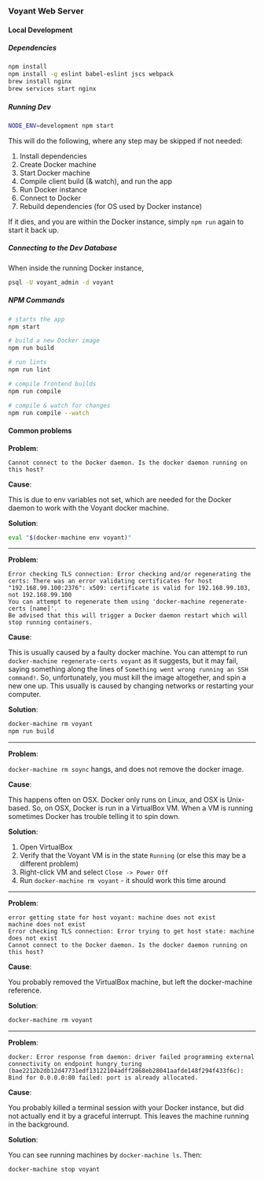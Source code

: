 ### Voyant Web Server

#### Local Development

##### Dependencies

```bash
npm install
npm install -g eslint babel-eslint jscs webpack
brew install nginx
brew services start nginx
```
##### Running Dev

```bash
NODE_ENV=development npm start
```

This will do the following, where any step may be skipped if not needed:

1. Install dependencies
2. Create Docker machine
3. Start Docker machine
4. Compile client build (& watch), and run the app
5. Run Docker instance
6. Connect to Docker
7. Rebuild dependencies (for OS used by Docker instance)

If it dies, and you are within the Docker instance, simply `npm run` again to start it back up.

##### Connecting to the Dev Database

When inside the running Docker instance,

```bash
psql -U voyant_admin -d voyant
```

##### NPM Commands

```bash
# starts the app
npm start

# build a new Docker image
npm run build

# run lints
npm run lint

# compile frontend builds
npm run compile

# compile & watch for changes
npm run compile --watch
```

#### Common problems

**Problem**:

```
Cannot connect to the Docker daemon. Is the docker daemon running on this host?
```

**Cause**:

This is due to env variables not set, which are needed for the Docker daemon to work with the Voyant docker machine.

**Solution**:

```bash
eval "$(docker-machine env voyant)"
```

---

**Problem**:

```
Error checking TLS connection: Error checking and/or regenerating the certs: There was an error validating certificates for host "192.168.99.100:2376": x509: certificate is valid for 192.168.99.103, not 192.168.99.100
You can attempt to regenerate them using 'docker-machine regenerate-certs [name]'.
Be advised that this will trigger a Docker daemon restart which will stop running containers.
```

**Cause**:

This is usually caused by a faulty docker machine. You can attempt to run `docker-machine regenerate-certs voyant` as it suggests, but it may fail, saying something along the lines of `Something went wrong running an SSH command!`. So, unfortunately, you must kill the image altogether, and spin a new one up. This usually is caused by changing networks or restarting your computer.

**Solution**:

```bash
docker-machine rm voyant
npm run build
```

---

**Problem**:

`docker-machine rm soync` hangs, and does not remove the docker image.

**Cause**:

This happens often on OSX. Docker only runs on Linux, and OSX is Unix-based. So, on OSX, Docker is run in a VirtualBox VM. When a VM is running sometimes Docker has trouble telling it to spin down.

**Solution**:

1. Open VirtualBox
2. Verify that the Voyant VM is in the state `Running` (or else this may be a different problem)
3. Right-click VM and select `Close -> Power Off`
4. Run `docker-machine rm voyant` - it should work this time around

---

**Problem**:

```
error getting state for host voyant: machine does not exist
machine does not exist
Error checking TLS connection: Error trying to get host state: machine does not exist
Cannot connect to the Docker daemon. Is the docker daemon running on this host?
```

**Cause**:

You probably removed the VirtualBox machine, but left the docker-machine reference.

**Solution**:

```bash
docker-machine rm voyant
```

---

**Problem**:

`docker: Error response from daemon: driver failed programming external connectivity on endpoint hungry_turing (bae2212b2db12d47731edf13122104adff2868eb28041aafde148f294f433f6c): Bind for 0.0.0.0:80 failed: port is already allocated.`

**Cause**:

You probably killed a terminal session with your Docker instance, but did not actually end it by a graceful interrupt. This leaves the machine running in the background.

**Solution**:

You can see running machines by `docker-machine ls`. Then:

`docker-machine stop voyant`
